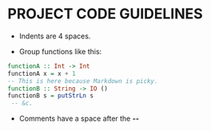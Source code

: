 # PROJECT CODE GUIDELINES

* Indents are 4 spaces.

* Group functions like this:
```haskell
functionA :: Int -> Int
functionA x = x + 1
-- This is here because Markdown is picky.
functionB :: String -> IO ()
functionB s = putStrLn s
 -- &c.
```
* Comments have a space after the **--**
